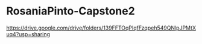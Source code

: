 # RosaniaPinto-Capstone2



https://drive.google.com/drive/folders/139FFTOqPIqfFzqpeh549QNlpJPMtXuq4?usp=sharing